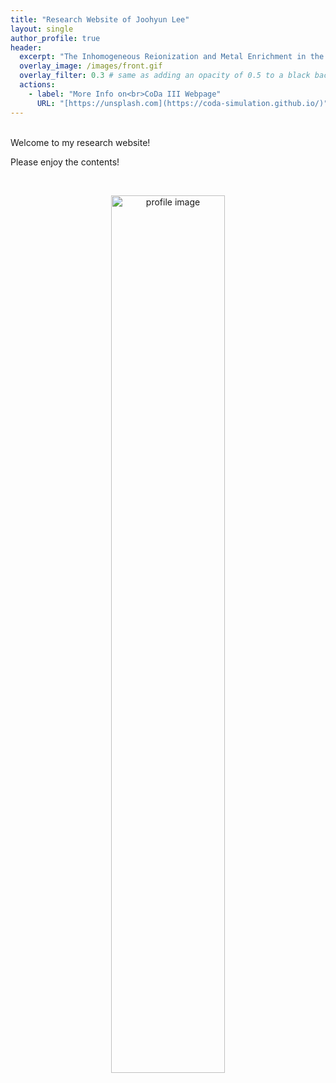 ```yaml
---
title: "Research Website of Joohyun Lee"
layout: single
author_profile: true
header:
  excerpt: "The Inhomogeneous Reionization and Metal Enrichment in the Cosmic Dawn (CoDa) III Simulation"
  overlay_image: /images/front.gif
  overlay_filter: 0.3 # same as adding an opacity of 0.5 to a black background
  actions:
    - label: "More Info on<br>CoDa III Webpage"
      URL: "[https://unsplash.com](https://coda-simulation.github.io/)"
---
```


<br/>
Welcome to my research website!

Please enjoy the contents!

<br>
<p style="text-align:center;"><img src="https://joohyun-lee.github.io/images/front.jpg" alt="profile image" width="60%" height="auto">
